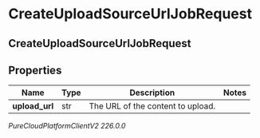 # CreateUploadSourceUrlJobRequest

## CreateUploadSourceUrlJobRequest

## Properties

|Name | Type | Description | Notes|
|------------ | ------------- | ------------- | -------------|
| **upload_url** | str | The URL of the content to upload. | |



_PureCloudPlatformClientV2 226.0.0_
